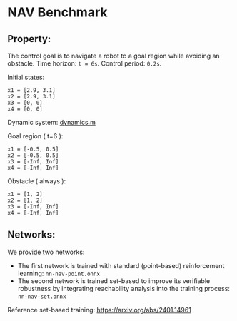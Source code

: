 
# NAV Benchmark

## Property:
The control goal is to navigate a robot to a goal region while avoiding an obstacle.
Time horizon: `t = 6s`. Control period: `0.2s`.

Initial states:

    x1 = [2.9, 3.1]
    x2 = [2.9, 3.1]
    x3 = [0, 0]
    x4 = [0, 0]

Dynamic system: [dynamics.m](./dynamics.m)

Goal region ( t=6 ):

    x1 = [-0.5, 0.5]
    x2 = [-0.5, 0.5]
    x3 = [-Inf, Inf]
    x4 = [-Inf, Inf]

Obstacle ( always ):

    x1 = [1, 2]
    x2 = [1, 2]
    x3 = [-Inf, Inf]
    x4 = [-Inf, Inf]

## Networks:

We provide two networks:
- The first network is trained with standard (point-based) reinforcement learning: `nn-nav-point.onnx`
- The second network is trained set-based to improve its verifiable robustness by integrating reachability analysis into the training process: `nn-nav-set.onnx`

Reference set-based training: https://arxiv.org/abs/2401.14961


